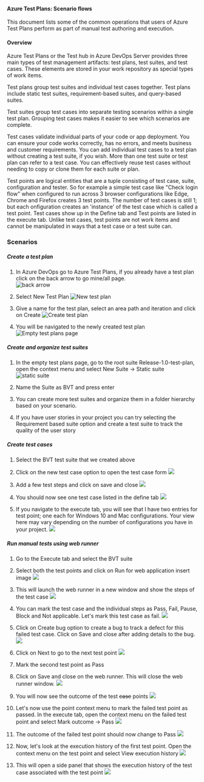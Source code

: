 #### Azure Test Plans: Scenario flows

This document lists some of the common operations that users of Azure Test Plans perform as part of manual test authoring and execution.

#### Overview
Azure Test Plans or the Test hub in Azure DevOps Server provides three main types of test management artifacts: test plans, test suites, and test cases. These elements are stored in your work repository as special types of work items. 

Test plans group test suites and individual test cases together. Test plans include static test suites, requirement-based suites, and query-based suites.

Test suites group test cases into separate testing scenarios within a single test plan. Grouping test cases makes it easier to see which scenarios are complete.

Test cases validate individual parts of your code or app deployment. You can ensure your code works correctly, has no errors, and meets business and customer requirements. You can add individual test cases to a test plan without creating a test suite, if you wish. More than one test suite or test plan can refer to a test case. You can effectively reuse test cases without needing to copy or clone them for each suite or plan.

Test points are logical entities that are a tuple consisting of test case, suite, configuration and tester. So for example a simple test case like "Check login flow" when configured to run across 3 browser configurations like Edge, Chrome and Firefox creates 3 test points. The number of test cases is still 1; but each onfiguration creates an 'instance' of the test case which is called a test point. Test cases show up in the Define tab and Test points are listed in the execute tab. Unlike test cases, test points are not work items and cannot be manipulated in ways that a test case or a test suite can.

### Scenarios

##### Create a test plan
1. In Azure DevOps go to Azure Test Plans, if you already have a test plan click on the back arrow to go mine/all page.  
![back arrow](../images/azure-test-plans-scenarios/back-arrow.png)

2. Select New Test Plan
![New test plan](../images/azure-test-plans-scenarios/new-test-plan.png)

3. Give a name for the test plan, select an area path and iteration and click on Create
![Create test plan](../images/azure-test-plans-scenarios/new-test-plan2.png)


4. You will be navigated to the newly created test plan
![Empty test plans page](../images/azure-test-plans-scenarios/empty-test-plan.png)


##### Create and organize test suites
1. In the empty test plans page, go to the root suite Release-1.0-test-plan, open the context menu and select New Suite -> Static suite
![static suite](../images/azure-test-plans-scenarios/static-suite.png)

2. Name the Suite as BVT and press enter

3. You can create more test suites and organize them in a folder hierarchy based on your scenario.

4. If you have user stories in your project you can try selecting the Requirement based suite option and create a test suite to track the quality of the user story


##### Create test cases
1. Select the BVT test suite that we created above

2. Click on the new test case option to open the test case form
![](../images/azure-test-plans-scenarios/new-test-case1.png)

3. Add a few test steps and click on save and close
![](../images/azure-test-plans-scenarios/add-test-case.png)

4. You should now see one test case listed in the define tab
![](../images/azure-test-plans-scenarios/tset-case-in-table.png)

5. If you navigate to the execute tab, you will see that I have two entries for test point; one each for Windows 10 and Mac configurations. Your view here may vary depending on the number of configurations you have in your project.
![](../images/azure-test-plans-scenarios/test-points.png)


##### Run manual tests using web runner
1. Go to the Execute tab and select the BVT suite

2. Select both the test points and click on Run for web application
insert image
![](../images/azure-test-plans-scenarios/run-tests1.png)

3. This will launch the web runner in a new window and show the steps of the test case
![](../images/azure-test-plans-scenarios/webrunner1.png)

4. You can mark the test case and the individual steps as Pass, Fail, Pause, Block and Not applicable. Let's mark this test case as fail.
![](../images/azure-test-plans-scenarios/pass-fail.png)

5. Click on Create bug option to create a bug to track a defect for this failed test case. Click on Save and close after adding details to the bug.
![](../images/azure-test-plans-scenarios/create-bug.png)

6. Click on Next to go to the next test point
![](../images/azure-test-plans-scenarios/webrunner-next.png)

7. Mark the second test point as Pass

8. Click on Save and close on the web runner. This will close the web runner window.
![](../images/azure-test-plans-scenarios/save-n-close-webrunner.png)

9. You will now see the outcome of the test ~~case~~ points
![](../images/azure-test-plans-scenarios/pass-fail-final.png) 

10. Let's now use the point context menu to mark the failed test point as passed. In the execute tab, open the context menu on the failed test point and select Mark outcome -> Pass
![](../images/azure-test-plans-scenarios/mark-outcome-pass.png)

11. The outcome of the failed test point should now change to Pass
![](../images/azure-test-plans-scenarios/status-change-pass.png)

12. Now, let's look at the execution history of the first test point. Open the context menu on the test point and select View execution history
![](../images/azure-test-plans-scenarios/view-exec-history.png)

13. This will open a side panel that shows the execution history of the test case associated with the test point
![](../images/azure-test-plans-scenarios/execution-history-panel.png)




